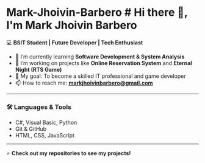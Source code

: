 # Mark-Jhoivin-Barbero # Hi there 👋, I'm Mark Jhoivin Barbero  

💻 **BSIT Student | Future Developer | Tech Enthusiast**  

- 🌱 I’m currently learning **Software Development & System Analysis**  
- 🔭 I’m working on projects like **Online Reservation System** and **Eternal Night (RTS Game)**  
- 🎯 My goal: To become a skilled IT professional and game developer  
- 📫 How to reach me: **markjhoivinbarbero@gmail.com**  

---

### 🛠️ Languages & Tools
- C#, Visual Basic, Python  
- Git & GitHub  
- HTML, CSS, JavaScript  

---

⭐ **Check out my repositories to see my projects!**
